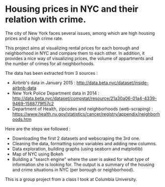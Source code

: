 # Housing prices in NYC and their relation with crime.

The city of New York faces several issues, among which are high housing prices and a high crime rate. 

This project aims at visualizing rental prices for each borough and neighborhood in NYC and compare them to each other. 
In addition, it provides a nice way of visualizing prices, the volume of appartments and the number of crimes for all neighborhoods.

The data has been extracted from 3 sources :
- Airbnb's data in January 2015 : http://data.beta.nyc/dataset/inside-airbnb-data 
- New York Police Department data in 2014 : http://data.beta.nyc/dataset/compstat/resource/21a30a06-01a4-4339-9469-1588779f57c2
- Department of Health, zipcodes and neighborhoods (web-scraping) : https://www.health.ny.gov/statistics/cancer/registry/appendix/neighborhoods.htm

Here are the steps we followed :
- Downloading the first 2 datasets and webscraping the 3rd one.
- Cleaning the data, formatting some variables and adding new columns.
- Data exploration, building graphs (using seaborn and matplotlib)
- Map of NYC using Bokeh
- Building a "search engine" where the user is asked for what type of information she is looking for. The output is a summary of the housing and crime situations in NYC (per borough or neighborhood).


This is a group project from a class I took at Columbia University.
